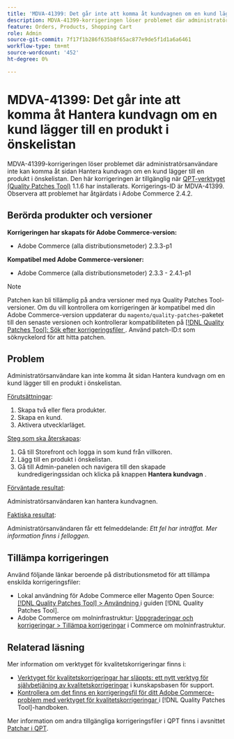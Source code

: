 ```yaml
---
title: 'MDVA-41399: Det går inte att komma åt kundvagnen om en kund lägger till en produkt i önskelistan'
description: MDVA-41399-korrigeringen löser problemet där administratörsanvändare inte kan komma åt sidan Hantera kundvagn om en kund lägger till en produkt i önskelistan. Den här korrigeringen är tillgänglig när [QPT-verktyget (Quality Patches Tool)](https://experienceleague.adobe.com/sv/docs/commerce-knowledge-base/kb/announcements/commerce-announcements/magento-quality-patches-released-new-tool-to-self-serve-quality-patches) 1.1.6 är installerat. Korrigerings-ID är MDVA-41399. Observera att problemet har åtgärdats i Adobe Commerce 2.4.2.
feature: Orders, Products, Shopping Cart
role: Admin
source-git-commit: 7f17f1b286f635b8f65ac877e9de5f1d1a6a6461
workflow-type: tm+mt
source-wordcount: '452'
ht-degree: 0%

---
```


# MDVA-41399: Det går inte att komma åt Hantera kundvagn om en kund lägger till en produkt i önskelistan

MDVA-41399-korrigeringen löser problemet där administratörsanvändare inte kan komma åt sidan Hantera kundvagn om en kund lägger till en produkt i önskelistan. Den här korrigeringen är tillgänglig när [QPT-verktyget (Quality Patches Tool)](https://experienceleague.adobe.com/sv/docs/commerce-knowledge-base/kb/announcements/commerce-announcements/magento-quality-patches-released-new-tool-to-self-serve-quality-patches) 1.1.6 har installerats. Korrigerings-ID är MDVA-41399. Observera att problemet har åtgärdats i Adobe Commerce 2.4.2.

## Berörda produkter och versioner

**Korrigeringen har skapats för Adobe Commerce-version:**

* Adobe Commerce (alla distributionsmetoder) 2.3.3-p1

**Kompatibel med Adobe Commerce-versioner:**

* Adobe Commerce (alla distributionsmetoder) 2.3.3 - 2.4.1-p1

>[!NOTE]
>
>Patchen kan bli tillämplig på andra versioner med nya Quality Patches Tool-versioner. Om du vill kontrollera om korrigeringen är kompatibel med din Adobe Commerce-version uppdaterar du `magento/quality-patches`-paketet till den senaste versionen och kontrollerar kompatibiliteten på [[!DNL Quality Patches Tool]: Sök efter korrigeringsfiler ](https://experienceleague.adobe.com/sv/docs/commerce-knowledge-base/kb/announcements/commerce-announcements/magento-quality-patches-released-new-tool-to-self-serve-quality-patches). Använd patch-ID:t som söknyckelord för att hitta patchen.

## Problem

Administratörsanvändare kan inte komma åt sidan Hantera kundvagn om en kund lägger till en produkt i önskelistan.

<u>Förutsättningar</u>:

1. Skapa två eller flera produkter.
1. Skapa en kund.
1. Aktivera utvecklarläget.

<u>Steg som ska återskapas</u>:

1. Gå till Storefront och logga in som kund från villkoren.
1. Lägg till en produkt i önskelistan.
1. Gå till Admin-panelen och navigera till den skapade kundredigeringssidan och klicka på knappen **Hantera kundvagn** .

<u>Förväntade resultat</u>:

Administratörsanvändaren kan hantera kundvagnen.

<u>Faktiska resultat</u>:

Administratörsanvändaren får ett felmeddelande: *Ett fel har inträffat. Mer information finns i felloggen.*

## Tillämpa korrigeringen

Använd följande länkar beroende på distributionsmetod för att tillämpa enskilda korrigeringsfiler:

* Lokal användning för Adobe Commerce eller Magento Open Source: [[!DNL Quality Patches Tool] > Användning ](/help/tools/quality-patches-tool/usage.md) i guiden [!DNL Quality Patches Tool].
* Adobe Commerce om molninfrastruktur: [Uppgraderingar och korrigeringar > Tillämpa korrigeringar](https://experienceleague.adobe.com/docs/commerce-cloud-service/user-guide/develop/upgrade/apply-patches.html?lang=sv-SE) i Commerce om molninfrastruktur.

## Relaterad läsning

Mer information om verktyget för kvalitetskorrigeringar finns i:

* [Verktyget för kvalitetskorrigeringar har släppts: ett nytt verktyg för självbetjäning av kvalitetskorrigeringar](https://experienceleague.adobe.com/sv/docs/commerce-knowledge-base/kb/announcements/commerce-announcements/magento-quality-patches-released-new-tool-to-self-serve-quality-patches) i kunskapsbasen för support.
* [Kontrollera om det finns en korrigeringsfil för ditt Adobe Commerce-problem med verktyget för kvalitetskorrigeringar ](/help/tools/quality-patches-tool/patches-available-in-qpt/check-patch-for-magento-issue-with-magento-quality-patches.md) i [!DNL Quality Patches Tool]-handboken.

Mer information om andra tillgängliga korrigeringsfiler i QPT finns i avsnittet [Patchar i QPT](https://support.magento.com/hc/en-us/sections/360010506631-Patches-available-in-MQP-tool-).
